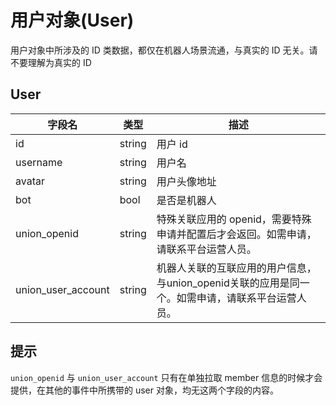 # 用户对象(User)

用户对象中所涉及的 ID 类数据，都仅在机器人场景流通，与真实的 ID 无关。请不要理解为真实的 ID

## User

| 字段名                | 类型     | 描述                                                     |
|--------------------|--------|--------------------------------------------------------|
| id                 | string | 用户 id                                                  |
| username           | string | 用户名                                                    |
| avatar             | string | 用户头像地址                                                 |
| bot                | bool   | 是否是机器人                                                 |
| union_openid       | string | 特殊关联应用的 openid，需要特殊申请并配置后才会返回。如需申请，请联系平台运营人员。          |
| union_user_account | string | 机器人关联的互联应用的用户信息，与union_openid关联的应用是同一个。如需申请，请联系平台运营人员。 |

## 提示

`union_openid` 与 `union_user_account` 只有在单独拉取 member 信息的时候才会提供，在其他的事件中所携带的 user 对象，均无这两个字段的内容。
